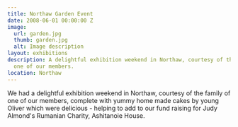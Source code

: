```yaml
---
title: Northaw Garden Event
date: 2008-06-01 00:00:00 Z
image:
  url: garden.jpg
  thumb: garden.jpg
  alt: Image description
layout: exhibitions
description: A delightful exhibition weekend in Northaw, courtesy of the family of
  one of our members.
location: Northaw
---
```


We had a delightful exhibition weekend in Northaw, courtesy of the family of one of our members, complete with yummy home made cakes by young Oliver which were delicious - helping to add to our fund raising for Judy Almond's Rumanian Charity, Ashitanoie House.

